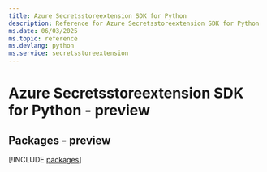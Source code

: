 ```yaml
---
title: Azure Secretsstoreextension SDK for Python
description: Reference for Azure Secretsstoreextension SDK for Python
ms.date: 06/03/2025
ms.topic: reference
ms.devlang: python
ms.service: secretsstoreextension
---
```

# Azure Secretsstoreextension SDK for Python - preview
## Packages - preview
[!INCLUDE [packages](secretsstoreextension-index.md)]